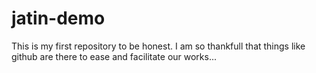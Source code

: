 # jatin-demo
This is my first repository to be honest.
I am so thankfull that things like github are there to ease and facilitate our works...
